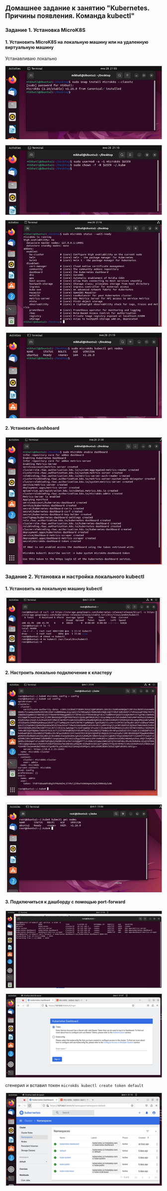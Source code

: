 ## Домашнее задание к занятию "Kubernetes. Причины появления. Команда kubectl" ##

### Задание 1. Установка MicroK8S ###

#### 1. Установить MicroK8S на локальную машину или на удаленную виртуальную машину ####

Устанавливаю локально 

![img.png](img.png)

![img_1.png](img_1.png)

![img_2.png](img_2.png)

![img_3.png](img_3.png)

#### 2. Установить dashboard ####

![img_4.png](img_4.png)

### Задание 2. Установка и настройка локального kubectl

#### 1. Установить на локальную машину kubectl ####

![img_5.png](img_5.png)

#### 2. Настроить локально подключение к кластеру ####

![img_6.png](img_6.png)

![img_7.png](img_7.png)

#### 3. Подключиться к дашборду с помощью port-forward ####

![img_8.png](img_8.png)

![img_9.png](img_9.png)

сгенерил и вставил токен  ```microk8s kubectl create token default```

![img_10.png](img_10.png)